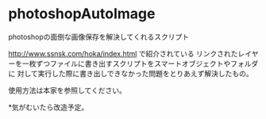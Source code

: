 # photoshopAutoImage
photoshopの面倒な画像保存を解決してくれるスクリプト

http://www.ssnsk.com/hoka/index.html
で紹介されている
リンクされたレイヤーを一枚ずつファイルに書き出すスクリプトをスマートオブジェクトやフォルダに
対して実行した際に書き出しできなかった問題をとりあえず解決したもの。

使用方法は本家を参照してください。

*気がむいたら改造予定。

